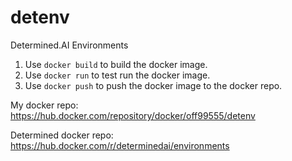 # detenv

Determined.AI Environments

1. Use `docker build` to build the docker image.
2. Use `docker run` to test run the docker image.
3. Use `docker push` to push the docker image to the docker repo.

My docker repo:
https://hub.docker.com/repository/docker/off99555/detenv

Determined docker repo:
https://hub.docker.com/r/determinedai/environments